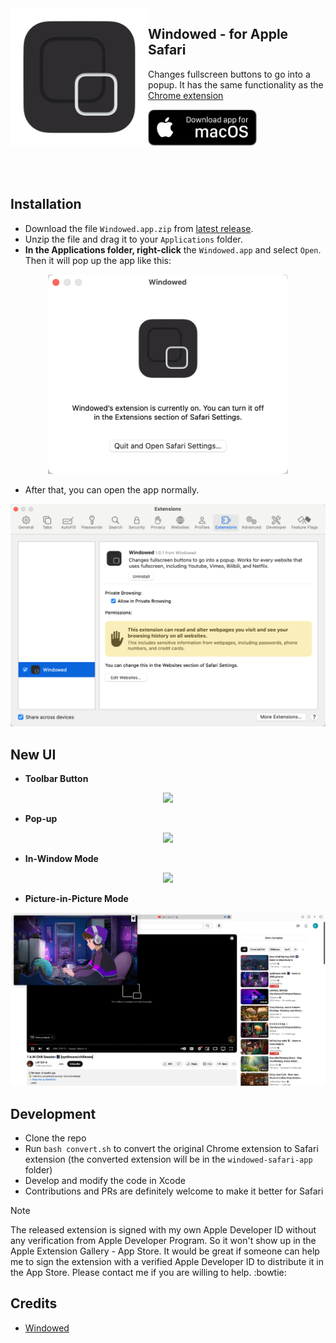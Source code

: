 <img src="extension/Images/icon.iconset/icon_512.png" width="220" alt="App icon" align="left"/>

<div>
<h2>Windowed - for Apple Safari</h2>
<p>Changes fullscreen buttons to go into a popup. It has the same functionality as the <a href="https://chromewebstore.google.com/detail/windowed-floating-youtube/gibipneadnbflmkebnmcbgjdkngkbklb">Chrome extension</a></p>
<a href="https://github.com/kaiyuyue/Windowed-Safari/releases"><img src="assets/macos_badge_noborder.png" width="175" alt="Download for macOS"/></a>
</div>

<br/><br/>

## Installation

- Download the file `Windowed.app.zip` from [latest release](https://github.com/kaiyuyue/Windowed-Safari/releases).
- Unzip the file and drag it to your `Applications` folder.
- **In the Applications folder, right-click** the `Windowed.app` and select `Open`. Then it will pop up the app like this:

<p align="center">
  <img src="./assets/open.png" width=384>
  <br>
</p>

- After that, you can open the app normally.

<p align="center">
  <img src="./assets/intro.png" width=512>
  <br>
</p>

## New UI

- **Toolbar Button**

<p align="center">
  <img src="./assets/pop-up-toolbar.png">
  <br>
</p>

- **Pop-up** 

<p align="center">
  <img src="./assets/pop-up-video.png">
  <br>
</p>

- **In-Window Mode**

<p align="center">
  <img src="./assets/in-window.png">
  <br>
</p>

- **Picture-in-Picture Mode**

<p align="center">
  <img src="./assets/pic-in-pic.png">
  <br>
</p>

## Development

- Clone the repo
- Run `bash convert.sh` to convert the original Chrome extension to Safari extension (the converted extension will be in the `windowed-safari-app` folder)
- Develop and modify the code in Xcode
- Contributions and PRs are definitely welcome to make it better for Safari

> [!NOTE]
> The released extension is signed with my own Apple Developer ID without any verification from Apple Developer Program. So it won't show up in the Apple Extension Gallery - App Store. It would be great if someone can help me to sign the extension with a verified Apple Developer ID to distribute it in the App Store. Please contact me if you are willing to help. :bowtie:

## Credits

- [Windowed](https://github.com/dralletje/Windowed)
